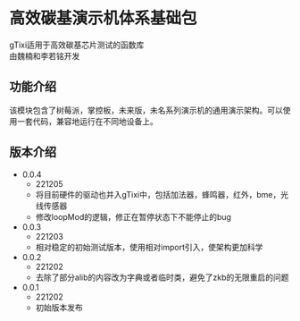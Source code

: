 # 高效碳基演示机体系基础包  
gTixi适用于高效碳基芯片测试的函数库  
由魏楠和李若铭开发
## 功能介绍
该模块包含了树莓派，掌控板，未来版，未名系列演示机的通用演示架构。可以使用一套代码，兼容地运行在不同地设备上。

## 版本介绍  
- 0.0.4
  - 221205
  - 将目前硬件的驱动也并入gTixi中，包括加法器，蜂鸣器，红外，bme，光线传感器
  - 修改loopMod的逻辑，修正在暂停状态下不能停止的bug
- 0.0.3 
  - 221203
  - 相对稳定的初始测试版本，使用相对import引入，使架构更加科学
- 0.0.2
  - 221202
  - 去除了部分alib的内容改为字典或者临时类，避免了zkb的无限重启的问题
- 0.0.1
  - 221202
  - 初始版本发布
